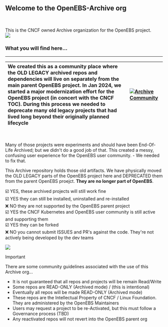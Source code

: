 ## Welcome to the OpenEBS-Archive org
<BR>

This is the CNCF owned Archive organization for the OpenEBS project. <BR>
[<image src="https://github.com/openebs-archive/community/blob/main/images/CNCF_logo_color.png">](https://cncf.io)
### What you will find here...
---

| We created this as a community place where the OLD LEGACY archived repos and dependencies will live on separately from the main parent OpenEBS project. In Jan 2024, we started a major modernization effort for the OpenEBS project (in concert with the CNCF TOC). During this process we needed to deprecate many old legacy projects that had lived long beyond their originally planned lifecycle  | [<img alt="Archive Community" src="https://github.com/openebs-archive/community/blob/main/images/CNCF_cncg-icon-color_2024.png" >](https://github.com/openebs-archive/community) |
| :---  | :--- |


 <BR>

Many of those projects were experiments and should have been End-Of-Life Archived; but we didn't do a good job of that. This created a messy, confusing user experience for the OpenEBS user community. - We needed to fix that. <BR>

This Archive repository holds those old artifacts. We have physically moved the OLD LEGACY parts of the OpenEBS project here and DEPRECATED them from the parent OpenEBS proejct. **They are no longer part of OpenEBS**. <BR>

☑️ YES, these archived projects will still work fine <BR>
☑️ YES they can still be installed, uninstalled and re-installed <BR>
❌ NO they are not supported by the OpenEBS parent project <BR>
☑️ YES the CNCF Kubernetes and OpenEBS user community is still active and supporting them <BR>
☑️ YES they can be forked <BR>
❌ NO you cannot submit ISSUES and PR's against the code. They're not actively being developed by the dev teams <BR>


[<image src="https://github.com/openebs-archive/community/blob/main/images/openebs-archive_github_project-structure.png">](https://github.com/openebs)
<BR>

> [!IMPORTANT]
> There are some community guidelines associated with the use of this Archive org... <br>
> - It is not guaranteed that all repos and projects will be remain Read/Write <BR>
> - Some repos are READ-ONLY (Archived mode) / (this is intentional) <BR>
> - Eventually all repos will be made READ-ONLY (Archived mode) <BR>
> - These repos are the Intellectual Property of CNCF / Linux Foundation. They are administered by the OpenEBS Maintainers <BR>
> - Users may request a project to be re-Activated, but this must follow a Governance process (TBD) <BR>
> - Any reactivated repos will not revert into the OpenEBS parent org <BR>
